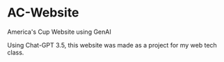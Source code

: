 # AC-Website
America's Cup Website using GenAI

Using Chat-GPT 3.5, this website was made as a project for my web tech class.
